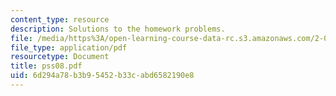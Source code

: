 ```yaml
---
content_type: resource
description: Solutions to the homework problems.
file: /media/https%3A/open-learning-course-data-rc.s3.amazonaws.com/2-032-dynamics-fall-2004/6d294a78b3b95452b33cabd6582190e8_pss08.pdf
file_type: application/pdf
resourcetype: Document
title: pss08.pdf
uid: 6d294a78-b3b9-5452-b33c-abd6582190e8
---
```

